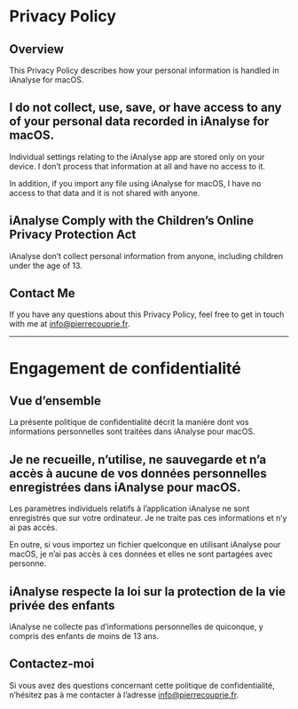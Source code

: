 # Privacy Policy

## Overview

This Privacy Policy describes how your personal information is handled in iAnalyse for macOS.

## I do not collect, use, save, or have access to any of your personal data recorded in iAnalyse for macOS.

Individual settings relating to the iAnalyse app are stored only on your device. I don’t process that information at all and have no access to it.

In addition, if you import any file using iAnalyse for macOS, I have no access to that data and it is not shared with anyone.

## iAnalyse Comply with the Children’s Online Privacy Protection Act

iAnalyse don’t collect personal information from anyone, including children under the age of 13.

## Contact Me

If you have any questions about this Privacy Policy, feel free to get in touch with me at info@pierrecouprie.fr.

----

# Engagement de confidentialité

## Vue d’ensemble

La présente politique de confidentialité décrit la manière dont vos informations personnelles sont traitées dans iAnalyse pour macOS.

## Je ne recueille, n’utilise, ne sauvegarde et n’a accès à aucune de vos données personnelles enregistrées dans iAnalyse pour macOS.

Les paramètres individuels relatifs à l’application iAnalyse ne sont enregistrés que sur votre ordinateur. Je ne traite pas ces informations et n’y ai pas accès.

En outre, si vous importez un fichier quelconque en utilisant iAnalyse pour macOS, je n’ai pas accès à ces données et elles ne sont partagées avec personne.

## iAnalyse respecte la loi sur la protection de la vie privée des enfants

iAnalyse ne collecte pas d’informations personnelles de quiconque, y compris des enfants de moins de 13 ans.

## Contactez-moi

Si vous avez des questions concernant cette politique de confidentialité, n’hésitez pas à me contacter à l’adresse info@pierrecouprie.fr.
